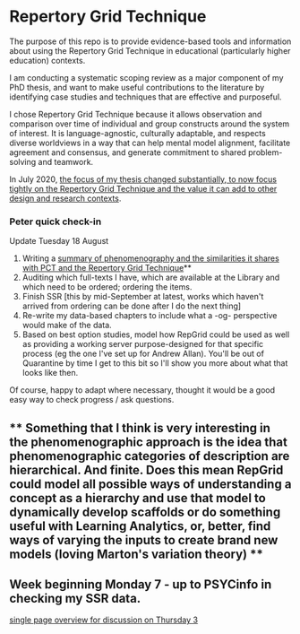 # Repertory Grid Technique
The purpose of this repo is to provide evidence-based tools and information about using the Repertory Grid Technique in educational (particularly higher education) contexts.

I am conducting a systematic scoping review as a major component of my PhD thesis, and want to make useful contributions to the literature by identifying case studies and techniques that are effective and purposeful.

I chose Repertory Grid Technique because it allows observation and comparison over time of individual and group constructs around the system of interest. It is language-agnostic, culturally adaptable, and respects diverse worldviews in a way that can help mental model alignment, facilitate agreement and consensus, and generate commitment to shared problem-solving and teamwork.

In July 2020, [the focus of my thesis changed substantially, to now focus tightly on the Repertory Grid Technique and the value it can add to other design and research contexts](https://github.sydney.edu.au/crli/repgrid/blob/master/chapters/050-intro-1.md).

### Peter quick check-in
Update Tuesday 18 August
1. Writing a [summary of phenomenography and the similarities it shares with PCT and the Repertory Grid Technique](https://github.sydney.edu.au/crli/repgrid/blob/master/chapters/230-phenomenography.md)**
2. Auditing which full-texts I have, which are available at the Library and which need to be ordered; ordering the items.
3. Finish SSR [this by mid-September at latest, works which haven't arrived from ordering can be done after I do the next thing]
4. Re-write my data-based chapters to include what a -og- perspective would make of the data.
5. Based on best option studies, model how RepGrid could be used as well as providing a working server purpose-designed for that specific process (eg the one I've set up for Andrew Allan). You'll be out of Quarantine by time I get to this bit so I'll show you more about what that looks like then.

Of course, happy to adapt where necessary, thought it would be a good easy way to check progress / ask questions.

** Something that I think is very interesting in the phenomenographic approach is the idea that phenomenographic categories of description are hierarchical. And finite. Does this mean RepGrid could model all possible ways of understanding a concept as a hierarchy and use that model to dynamically develop scaffolds or do something useful with Learning Analytics, or, better, find ways of varying the inputs to create brand new models (loving Marton's variation theory)  **
--

Week beginning Monday 7 - up to PSYCinfo in checking my SSR data.
--


 [single page overview for discussion on Thursday 3](https://github.sydney.edu.au/crli/repgrid/blob/master/images/single-page-outline.png)
